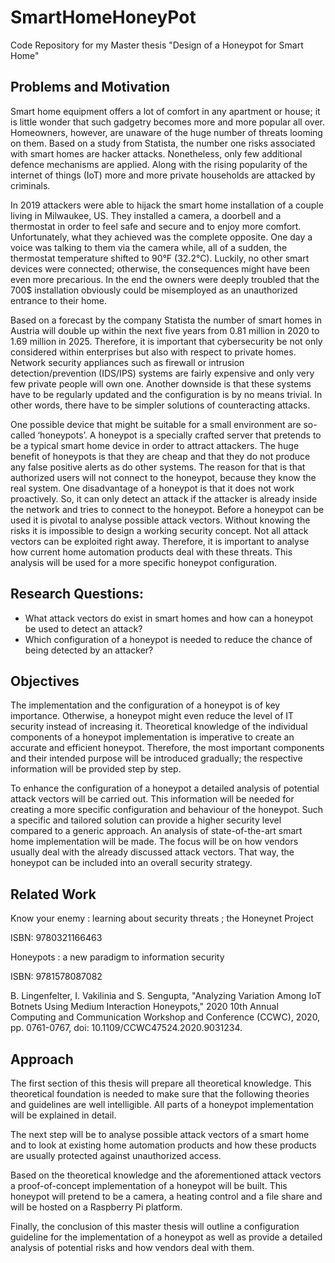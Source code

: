 # SmartHomeHoneyPot
Code Repository for my Master thesis "Design of a Honeypot for Smart Home"

## Problems and Motivation
Smart home equipment offers a lot of comfort in any apartment or house; it is little wonder that such gadgetry becomes more and more popular all over.  Homeowners, however, are unaware of the huge number of threats looming on them. Based on a study from Statista, the number one risks associated with smart homes are hacker attacks. Nonetheless, only few additional defence mechanisms are applied. Along with the rising popularity of the internet of things (IoT) more and more private households are attacked by criminals. 

In 2019 attackers were able to hijack the smart home installation of a couple living in Milwaukee, US. They installed a camera, a doorbell and a thermostat in order to feel safe and secure and to enjoy more comfort. Unfortunately, what they achieved was the complete opposite. One day a voice was talking to them via the camera while, all of a sudden, the thermostat temperature shifted to 90°F (32.2°C). Luckily, no other smart devices were connected; otherwise, the consequences might have been even more precarious. In the end the owners were deeply troubled that the 700$ installation obviously could be misemployed as an unauthorized entrance to their home. 

Based on a forecast by the company Statista the number of smart homes in Austria will double up within the next five years from 0.81 million in 2020 to 1.69 million in 2025. Therefore, it is important that cybersecurity be not only considered within enterprises but also with respect to private homes. Network security appliances such as firewall or intrusion detection/prevention (IDS/IPS) systems are fairly expensive and only very few private people will own one. Another downside is that these systems have to be regularly updated and the configuration is by no means trivial. In other words, there have to be simpler solutions of counteracting attacks.

One possible device that might be suitable for a small environment are so-called ‘honeypots’. A honeypot is a specially crafted server that pretends to be a typical smart home device in order to attract attackers. The huge benefit of honeypots is that they are cheap and that they do not produce any false positive alerts as do other systems. The reason for that is that authorized users will not connect to the honeypot, because they know the real system. One disadvantage of a honeypot is that it does not work proactively. So, it can only detect an attack if the attacker is already inside the network and tries to connect to the honeypot. 
Before a honeypot can be used it is pivotal to analyse possible attack vectors. Without knowing the risks it is impossible to design a working security concept. Not all attack vectors can be exploited right away. Therefore, it is important to analyse how current home automation products deal with these threats. This analysis will be used for a more specific honeypot configuration. 

## Research Questions:
* What attack vectors do exist in smart homes and how can a honeypot be used to detect an attack?
* Which configuration of a honeypot is needed to reduce the chance of being detected by an attacker?

## Objectives
The implementation and the configuration of a honeypot is of key importance. Otherwise, a honeypot might even reduce the level of IT security instead of increasing it. Theoretical knowledge of the individual components of a honeypot implementation is imperative to create an accurate and efficient honeypot. Therefore, the most important components and their intended purpose will be introduced gradually; the respective information will be provided step by step.

To enhance the configuration of a honeypot a detailed analysis of potential attack vectors will be carried out. This information will be needed for creating a more specific configuration and behaviour of the honeypot. Such a specific and tailored solution can provide a higher security level compared to a generic approach.
An analysis of state-of-the-art smart home implementation will be made. The focus will be on how vendors usually deal with the already discussed attack vectors. That way, the honeypot can be included into an overall security strategy. 

## Related Work
Know your enemy : learning about security threats ; the Honeynet Project

ISBN: 9780321166463

Honeypots : a new paradigm to information security

ISBN: 9781578087082

B. Lingenfelter, I. Vakilinia and S. Sengupta, "Analyzing Variation Among IoT Botnets Using Medium Interaction Honeypots," 2020 10th Annual Computing and Communication Workshop and Conference (CCWC), 2020, pp. 0761-0767, doi: 10.1109/CCWC47524.2020.9031234.


## Approach 
The first section of this thesis will prepare all theoretical knowledge. This theoretical foundation is needed to make sure that the following theories and guidelines are well intelligible. All parts of a honeypot implementation will be explained in detail.

The next step will be to analyse possible attack vectors of a smart home and to look at existing home automation products and how these products are usually protected against unauthorized access.

Based on the theoretical knowledge and the aforementioned attack vectors a proof-of-concept implementation of a honeypot will be built. This honeypot will pretend to be a camera, a heating control and a file share and will be hosted on a Raspberry Pi platform. 

Finally, the conclusion of this master thesis will outline a configuration guideline for the implementation of a honeypot as well as provide a detailed analysis of potential risks and how vendors deal with them.
